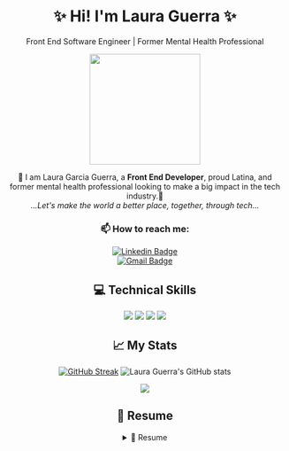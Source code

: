 <div align="center">

# ✨ Hi! I'm Laura Guerra ✨
 Front End Software Engineer | Former Mental Health Professional
   <div align="center"> 
    <img src="https://media.giphy.com/media/RrVJHB3KSTCznWubpd/giphy.gif" height="200px">
   </div>


🌸 I am Laura Garcia Guerra, a **Front End Developer**, proud Latina, and former mental health professional looking to make a big impact in the tech industry.🌸 
<br> 
*...Let's make the world a better place, together, through tech...*


### 📫 How to reach me:
 
 [![Linkedin Badge](https://img.shields.io/badge/-LauraGuerra-blue?style=flat-square&logo=Linkedin&logoColor=white&link=https://www.linkedin.com/in/laura-garcia-guerra-b9b431170/)](https://www.linkedin.com/in/laura-garcia-guerra-b9b431170/)
 <br>
 [![Gmail Badge](https://img.shields.io/badge/-l.garciaguerra1@gmail.com-c14438?style=flat-square&logo=Gmail&logoColor=white&link=mailto:l.garciaguerra1@gmail.com)](mailto:l.garciaguerra1y@gmail.com) <br>

## 💻 Technical Skills
<img src="https://img.shields.io/badge/CSS3-1572B6?style=for-the-badge&logo=css3&logoColor=white" /> 
<img src="https://img.shields.io/badge/JavaScript-323330?style=for-the-badge&logo=javascript&logoColor=F7DF1E" /> 
<img src="https://img.shields.io/badge/Markdown-000000?style=for-the-badge&logo=markdown&logoColor=white" /> 
<img src="https://img.shields.io/badge/Visual_Studio_Code-0078D4?style=for-the-badge&logo=visual%20studio%20code&logoColor=white" /> 

<br>

## 📈 My Stats  

  [![GitHub Streak](https://github-readme-streak-stats.herokuapp.com/?user=lauraguerra1)](https://git.io/streak-stats) ![Laura Guerra's GitHub stats](https://github-readme-stats.vercel.app/api?username=lauraguerra1&show_icons=true)

<img align="center" src="https://github-readme-stats.vercel.app/api/top-langs/?username=lauraguerra1&layout=compact" />

## 🎀 Resume
<details>
  <summary>📃 Resume</summary>

<div align="left"> 

## Education

- 📍 **Turing School of Software & Design**\
📖 **Front End Software Development**\
📆 March 2023 - current

<img align="right" src="https://img.shields.io/badge/JavaScript-F7DF1E?style=for-the-badge&logo=javascript&logoColor=black" />
<img align="right" src="https://img.shields.io/badge/html5-E34F26?logo=html5&logoColor=white" />
<img align="right" src="https://img.shields.io/badge/css3-1572B6?logo=css3&logoColor=white" />
<img align="right" src="https://img.shields.io/badge/Slack-4A154B?logo=slack&logoColor=white" />

- 📍 **Santa Monica College**\
📖 **Associate's Degree in Psychology**\
📆 2020 - 2022


## Experience

- 📍 **CCM Recruiting** - West Palm Beach, FL\
👨‍💻 **Healthcare Recruiter**\
📆 Jan - Dec 2022

- 📍 **Awakenings Treatment Center** - Agoura Hills, CA\
👨‍💻 **Admissions Coordinator** 📆 Aug 2020 - Jan 2021\
👨‍💻 **Case Manager** 📆 Oct 2019 - Aug 2020\
👨‍💻 **Neurofeedback Technician** 📆 June 2019 - Oct 2019 

- 📍 **Rewrite Sober Living** - Mar Vista, CA\
👨‍💻 **Recovery Assistant**\
📆 Feb 2019 - Aug 2020

- 📍 **CAST Centers LLC** - Los Angeles, CA\
👨‍💻 **Resident Advisor**\
📆 Nov 2018 - Feb 2019

</div>

</div>

